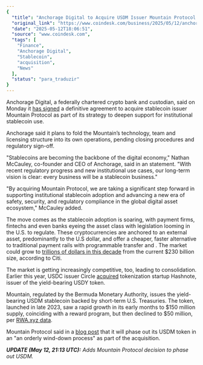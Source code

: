 ```yaml
---
{
  "title": "Anchorage Digital to Acquire USDM Issuer Mountain Protocol in Stablecoin Expansion Move",
  "original_link": "https://www.coindesk.com/business/2025/05/12/anchorage-digital-to-acquire-usdm-issuer-mountain-protocol-in-stablecoin-expansion-move",
  "date": "2025-05-12T18:06:51",
  "source": "www.coindesk.com",
  "tags": [
    "Finance",
    "Anchorage Digital",
    "Stablecoin",
    "acquisition",
    "News"
  ],
  "status": "para_traduzir"
}
---
```


<p>Anchorage Digital, a federally chartered crypto bank and custodian, said on Monday it <a href="https://cms.coindesk.com/studio/news/all;91db8056-2d30-4a90-80c8-fe034409e931%2Ctemplate%3Darticle">has signed</a> a definitive agreement to acquire stablecoin issuer Mountain Protocol as part of its strategy to deepen support for institutional stablecoin use.</p><p>Anchorage said it plans to fold the Mountain’s technology, team and licensing structure into its own operations, pending closing procedures and regulatory sign-off.</p><p>"Stablecoins are becoming the backbone of the digital economy," Nathan McCauley, co-founder and CEO of Anchorage, said in an statement. "With recent regulatory progress and new institutional use cases, our long-term vision is clear: every business will be a stablecoin business."</p><p>"By acquiring Mountain Protocol, we are taking a significant step forward in supporting institutional stablecoin adoption and advancing a new era of safety, security, and regulatory compliance in the global digital asset ecosystem," McCauley added.</p><p>The move comes as the stablecoin adoption is soaring, with payment firms, fintechs and even banks eyeing the asset class with legislation looming in the U.S. to regulate. These cryptocurrencies are anchored to an external asset, predominantly to the U.S dollar, and offer a cheaper, faster alternative to traditional payment rails with programmable transfer and . The market could grow to <a href="https://www.coindesk.com/markets/2025/04/25/stablecoins-could-bring-chatgpt-moment-for-blockchain-adoption-hit-usd3-7t-by-2030-citi">trillions of dollars in this decade</a> from the current $230 billion size, according to Citi.</p><p>The market is getting increasingly competitive, too, leading to consolidation. Earlier this year, USDC issuer Circle <a href="https://www.coindesk.com/business/2025/01/21/circle-enters-tokenization-race-by-acquiring-hashnote-usd1-3b-real-world-asset-issuer">acquired</a> tokenization startup Hashnote, issuer of the yield-bearing USDY token.</p><p>Mountain, regulated by the Bermuda Monetary Authority, issues the yield-bearing USDM stablecoin backed by short-term U.S. Treasuries. The token, launched in late 2023, saw a rapid growth in its early months to $150 million supply, coinciding with a reward program, but then declined to $50 million, per <a href="https://app.rwa.xyz/assets/USDM">RWA.xyz data</a>.</p><p>Mountain Protocol said in a <a href="https://medium.com/@MountainUSDM/mountain-protocol-signs-definitive-agreement-to-be-acquired-by-anchorage-digital-716d8b35c30c">blog post</a> that it will phase out its USDM token in an "an orderly wind-down process" as part of the acquisition.</p><p><em><strong>UPDATE (May 12, 21:13 UTC):</strong> Adds Mountain Protocol decision to phase out USDM.</em></p>